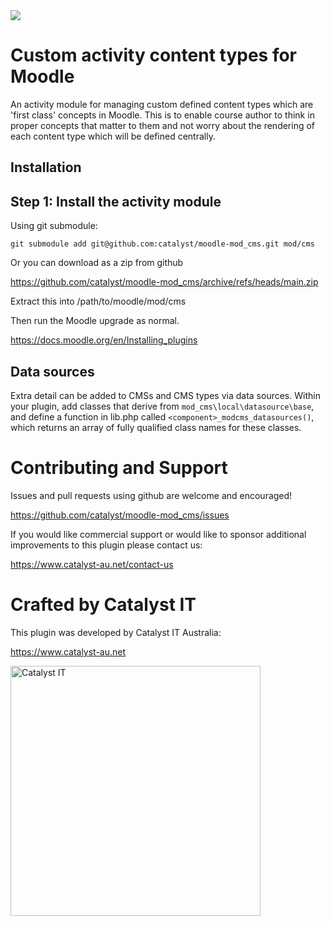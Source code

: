 <a href="https://github.com/catalyst/moodle-mod_cms/actions">
<img src="https://github.com/catalyst/moodle-mod_cms/workflows/ci/badge.svg">
</a>

# Custom activity content types for Moodle

An activity module for managing custom defined content types which are 'first class' concepts in Moodle. This is to enable course author to think in proper concepts that matter to them and not worry about the rendering of each content type which will be defined centrally.

## Installation

Step 1: Install the activity module
-----------------------------------

Using git submodule:
```
git submodule add git@github.com:catalyst/moodle-mod_cms.git mod/cms
```

Or you can download as a zip from github

https://github.com/catalyst/moodle-mod_cms/archive/refs/heads/main.zip

Extract this into /path/to/moodle/mod/cms

Then run the Moodle upgrade as normal.

https://docs.moodle.org/en/Installing_plugins

## Data sources

Extra detail can be added to CMSs and CMS types via data sources. Within your plugin, add classes that derive from
<code>mod_cms\local\datasource\base</code>, and define a function in lib.php called
<code>&lt;component>_modcms_datasources()</code>, which returns an array of fully qualified class names for these
classes.

# Contributing and Support

Issues and pull requests using github are welcome and encouraged!

https://github.com/catalyst/moodle-mod_cms/issues

If you would like commercial support or would like to sponsor additional improvements to this plugin please contact us:

https://www.catalyst-au.net/contact-us

# Crafted by Catalyst IT
This plugin was developed by Catalyst IT Australia:

https://www.catalyst-au.net

<img alt="Catalyst IT" src="https://cdn.rawgit.com/CatalystIT-AU/moodle-auth_saml2/master/pix/catalyst-logo.svg" width="400">
